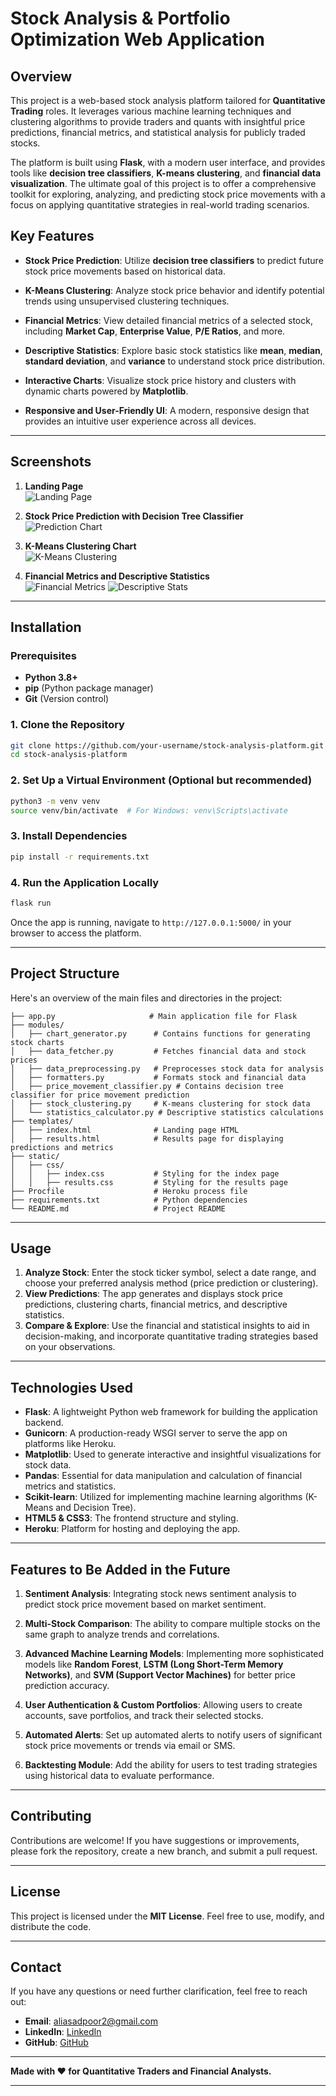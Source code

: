 # **Stock Analysis & Portfolio Optimization Web Application**

## **Overview**
This project is a web-based stock analysis platform tailored for **Quantitative Trading** roles. It leverages various machine learning techniques and clustering algorithms to provide traders and quants with insightful price predictions, financial metrics, and statistical analysis for publicly traded stocks. 

The platform is built using **Flask**, with a modern user interface, and provides tools like **decision tree classifiers**, **K-means clustering**, and **financial data visualization**. The ultimate goal of this project is to offer a comprehensive toolkit for exploring, analyzing, and predicting stock price movements with a focus on applying quantitative strategies in real-world trading scenarios.

## **Key Features**

- **Stock Price Prediction**: Utilize **decision tree classifiers** to predict future stock price movements based on historical data.
  
- **K-Means Clustering**: Analyze stock price behavior and identify potential trends using unsupervised clustering techniques.
  
- **Financial Metrics**: View detailed financial metrics of a selected stock, including **Market Cap**, **Enterprise Value**, **P/E Ratios**, and more.
  
- **Descriptive Statistics**: Explore basic stock statistics like **mean**, **median**, **standard deviation**, and **variance** to understand stock price distribution.
  
- **Interactive Charts**: Visualize stock price history and clusters with dynamic charts powered by **Matplotlib**.
  
- **Responsive and User-Friendly UI**: A modern, responsive design that provides an intuitive user experience across all devices.

---

## **Screenshots**

1. **Landing Page**  
   ![Landing Page](static/images/landing_page.png)

2. **Stock Price Prediction with Decision Tree Classifier**  
   ![Prediction Chart](static/images/result_page.png)

3. **K-Means Clustering Chart**  
   ![K-Means Clustering](static/images/k_means_clustering.png)

4. **Financial Metrics and Descriptive Statistics**  
   ![Financial Metrics](static/images/financial_metrics.png)
   ![Descriptive Stats](static/images/descriptive_stats.png)

---

## **Installation**

### **Prerequisites**
- **Python 3.8+**
- **pip** (Python package manager)
- **Git** (Version control)

### **1. Clone the Repository**

```bash
git clone https://github.com/your-username/stock-analysis-platform.git
cd stock-analysis-platform
```

### **2. Set Up a Virtual Environment (Optional but recommended)**

```bash
python3 -m venv venv
source venv/bin/activate  # For Windows: venv\Scripts\activate
```

### **3. Install Dependencies**

```bash
pip install -r requirements.txt
```

### **4. Run the Application Locally**

```bash
flask run
```

Once the app is running, navigate to `http://127.0.0.1:5000/` in your browser to access the platform.

---

## **Project Structure**

Here's an overview of the main files and directories in the project:

```
├── app.py                     # Main application file for Flask
├── modules/
│   ├── chart_generator.py      # Contains functions for generating stock charts
│   ├── data_fetcher.py         # Fetches financial data and stock prices
│   ├── data_preprocessing.py   # Preprocesses stock data for analysis
│   ├── formatters.py           # Formats stock and financial data
│   ├── price_movement_classifier.py # Contains decision tree classifier for price movement prediction
│   ├── stock_clustering.py     # K-means clustering for stock data
│   └── statistics_calculator.py # Descriptive statistics calculations
├── templates/
│   ├── index.html              # Landing page HTML
│   ├── results.html            # Results page for displaying predictions and metrics
├── static/
│   ├── css/
│   │   ├── index.css           # Styling for the index page
│   │   ├── results.css         # Styling for the results page
├── Procfile                    # Heroku process file
├── requirements.txt            # Python dependencies
└── README.md                   # Project README
```

---

## **Usage**

1. **Analyze Stock**: Enter the stock ticker symbol, select a date range, and choose your preferred analysis method (price prediction or clustering).
2. **View Predictions**: The app generates and displays stock price predictions, clustering charts, financial metrics, and descriptive statistics.
3. **Compare & Explore**: Use the financial and statistical insights to aid in decision-making, and incorporate quantitative trading strategies based on your observations.

---

## **Technologies Used**

- **Flask**: A lightweight Python web framework for building the application backend.
- **Gunicorn**: A production-ready WSGI server to serve the app on platforms like Heroku.
- **Matplotlib**: Used to generate interactive and insightful visualizations for stock data.
- **Pandas**: Essential for data manipulation and calculation of financial metrics and statistics.
- **Scikit-learn**: Utilized for implementing machine learning algorithms (K-Means and Decision Tree).
- **HTML5 & CSS3**: The frontend structure and styling.
- **Heroku**: Platform for hosting and deploying the app.

---

## **Features to Be Added in the Future**

1. **Sentiment Analysis**: Integrating stock news sentiment analysis to predict stock price movement based on market sentiment.
   
2. **Multi-Stock Comparison**: The ability to compare multiple stocks on the same graph to analyze trends and correlations.

3. **Advanced Machine Learning Models**: Implementing more sophisticated models like **Random Forest**, **LSTM (Long Short-Term Memory Networks)**, and **SVM (Support Vector Machines)** for better price prediction accuracy.

4. **User Authentication & Custom Portfolios**: Allowing users to create accounts, save portfolios, and track their selected stocks.

5. **Automated Alerts**: Set up automated alerts to notify users of significant stock price movements or trends via email or SMS.

6. **Backtesting Module**: Add the ability for users to test trading strategies using historical data to evaluate performance.

---

## **Contributing**

Contributions are welcome! If you have suggestions or improvements, please fork the repository, create a new branch, and submit a pull request.

---

## **License**

This project is licensed under the **MIT License**. Feel free to use, modify, and distribute the code.

---

## **Contact**

If you have any questions or need further clarification, feel free to reach out:

- **Email**: aliasadpoor2@gmail.com
- **LinkedIn**: [LinkedIn](https://www.linkedin.com/in/aliasadpoor/)
- **GitHub**: [GitHub](https://github.com/aliplayer1)

---

**Made with ❤️ for Quantitative Traders and Financial Analysts.**

---
